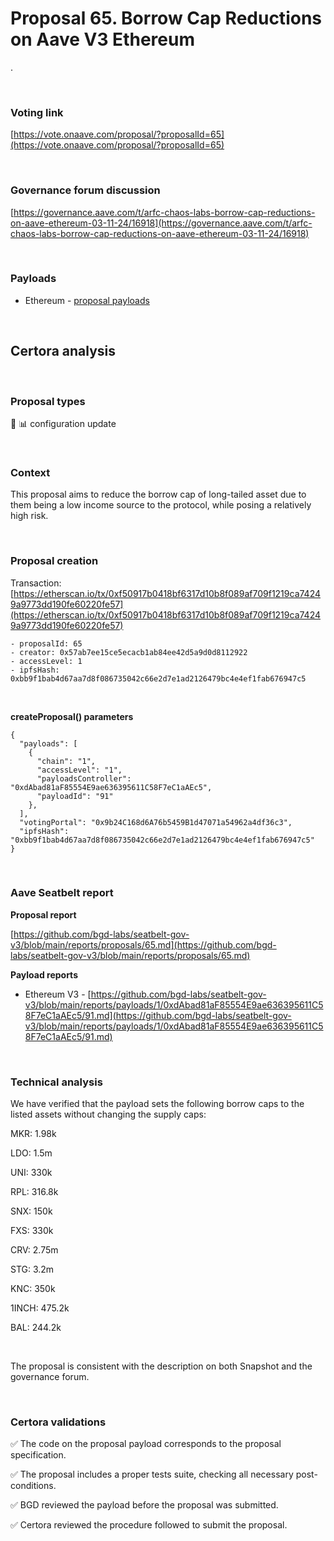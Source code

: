 # Proposal 65. Borrow Cap Reductions on Aave V3 Ethereum
.

<br>

### Voting link

[https://vote.onaave.com/proposal/?proposalId=65](https://vote.onaave.com/proposal/?proposalId=65)

<br>

### Governance forum discussion

[https://governance.aave.com/t/arfc-chaos-labs-borrow-cap-reductions-on-aave-ethereum-03-11-24/16918](https://governance.aave.com/t/arfc-chaos-labs-borrow-cap-reductions-on-aave-ethereum-03-11-24/16918)

<br>

### Payloads

* Ethereum - [proposal payloads](https://etherscan.io/address/0xE9F01095Ae5bc6E3998C730b26554D5C77770258#code#F1#L71)

<br>

## Certora analysis

<br>

### Proposal types

:wrench: :bar_chart: configuration update

<br>

### Context

This proposal aims to reduce the borrow cap of long-tailed asset due to them being a low income source to the protocol, while posing a relatively high risk.

<br>

### Proposal creation

Transaction: [https://etherscan.io/tx/0xf50917b0418bf6317d10b8f089af709f1219ca74249a9773dd190fe60220fe57](https://etherscan.io/tx/0xf50917b0418bf6317d10b8f089af709f1219ca74249a9773dd190fe60220fe57)

```
- proposalId: 65
- creator: 0x57ab7ee15ce5ecacb1ab84ee42d5a9d0d8112922
- accessLevel: 1
- ipfsHash: 0xbb9f1bab4d67aa7d8f086735042c66e2d7e1ad2126479bc4e4ef1fab676947c5
```

<br>

**createProposal() parameters**

```
{
  "payloads": [ 
    { 
      "chain": "1", 
      "accessLevel": "1", 
      "payloadsController": "0xdAbad81aF85554E9ae636395611C58F7eC1aAEc5", 
      "payloadId": "91" 
    }, 
  ], 
  "votingPortal": "0x9b24C168d6A76b5459B1d47071a54962a4df36c3", 
  "ipfsHash": "0xbb9f1bab4d67aa7d8f086735042c66e2d7e1ad2126479bc4e4ef1fab676947c5" 
}
```

<br>

### Aave Seatbelt report

**Proposal report**

[https://github.com/bgd-labs/seatbelt-gov-v3/blob/main/reports/proposals/65.md](https://github.com/bgd-labs/seatbelt-gov-v3/blob/main/reports/proposals/65.md)

**Payload reports**

* Ethereum V3 - [https://github.com/bgd-labs/seatbelt-gov-v3/blob/main/reports/payloads/1/0xdAbad81aF85554E9ae636395611C58F7eC1aAEc5/91.md](https://github.com/bgd-labs/seatbelt-gov-v3/blob/main/reports/payloads/1/0xdAbad81aF85554E9ae636395611C58F7eC1aAEc5/91.md)

<br>

### Technical analysis

We have verified that the payload sets the following borrow caps to the listed assets without changing the supply caps:

MKR: 1.98k

LDO: 1.5m

UNI: 330k

RPL: 316.8k

SNX: 150k

FXS: 330k

CRV: 2.75m

STG: 3.2m

KNC: 350k

1INCH: 475.2k

BAL: 244.2k

<br>

The proposal is consistent with the description on both Snapshot and the governance forum.

<br>

### Certora validations

:white_check_mark: The code on the proposal payload corresponds to the proposal specification.

:white_check_mark: The proposal includes a proper tests suite, checking all necessary post-conditions. 

:white_check_mark: BGD reviewed the payload before the proposal was submitted. 

:white_check_mark: Certora reviewed the procedure followed to submit the proposal.
